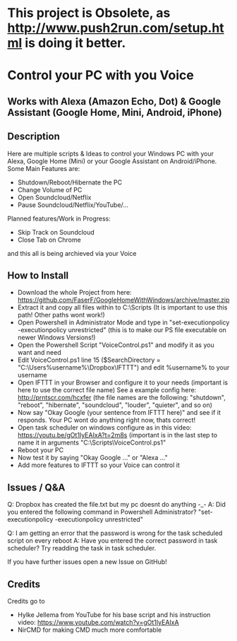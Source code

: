 # This project is Obsolete, as http://www.push2run.com/setup.html is doing it better.


# Control your PC with you Voice
## Works with Alexa (Amazon Echo, Dot) & Google Assistant (Google Home, Mini, Android, iPhone)

## Description

Here are multiple scripts &amp; Ideas to control your Windows PC with your Alexa, Google Home (Mini) or your Google Assistant on Android/iPhone.
Some Main Features are:
- Shutdown/Reboot/Hibernate the PC
- Change Volume of PC
- Open Soundcloud/Netflix
- Pause Soundcloud/Netflix/YouTube/...

Planned features/Work in Progress:
- Skip Track on Soundcloud
- Close Tab on Chrome

and this all is being archieved via your Voice


## How to Install

- Download the whole Project from here: https://github.com/FaserF/GoogleHomeWithWindows/archive/master.zip
- Extract it and copy all files within to C:\Scripts (It is important to use this path! Other paths wont work!)
- Open Powershell in Administrator Mode and type in "set-executionpolicy -executionpolicy unrestricted" (this is to make our PS file executable on newer Windows Versions!)
- Open the Powershell Script "VoiceControl.ps1" and modify it as you want and need
- Edit VoiceControl.ps1 line 15 ($SearchDirectory = "C:\Users\%username%\Dropbox\IFTTT") and edit %username% to your username
- Open IFTTT in your Browser and configure it to your needs (important is here to use the correct file name)
See a example config here: http://prntscr.com/hcxfer (the file names are the following: "shutdown", "reboot", "hibernate", "soundcloud", "louder", "quieter", and so on)
- Now say "Okay Google (your sentence from IFTTT here)" and see if it responds. Your PC wont do anything right now, thats correct!
- Open task scheduler on windows configure as in this video: https://youtu.be/gOt1IyEAIxA?t=2m8s (important is in the last step to name it in arguments "C:\Scripts\VoiceControl.ps1"
- Reboot your PC
- Now test it by saying "Okay Google ..." or "Alexa ..."
- Add more features to IFTTT so your Voice can control it

## Issues / Q&A

Q: Dropbox has created the file.txt but my pc doesnt do anything -_-
A: Did you entered the following command in Powershell Administrator? "set-executionpolicy -executionpolicy unrestricted"

Q: I am getting an error that the password is wrong for the task scheduled script on every reboot
A: Have you entered the correct password in task scheduler? Try readding the task in task scheduler.

If you have further issues open a new Issue on GitHub!

## Credits
Credits go to 
- Hylke Jellema from YouTube for his base script and his instruction video: https://www.youtube.com/watch?v=gOt1IyEAIxA
- NirCMD for making CMD much more comfortable
